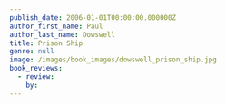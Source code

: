 ```yaml
---
publish_date: 2006-01-01T00:00:00.000000Z
author_first_name: Paul
author_last_name: Dowswell
title: Prison Ship
genre: null
image: /images/book_images/dowswell_prison_ship.jpg
book_reviews:
  - review: 
    by: 
---
```

